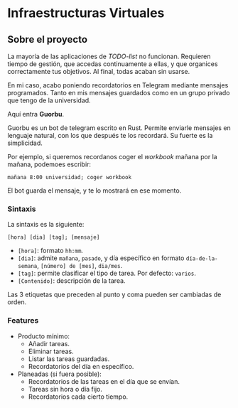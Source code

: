 # Infraestructuras Virtuales

## Sobre el proyecto

La mayoría de las aplicaciones de *TODO-list* no funcionan. Requieren tiempo de gestión, que accedas continuamente a ellas, y que organices correctamente tus objetivos. Al final, todas acaban sin usarse.

En mi caso, acabo poniendo recordatorios en Telegram mediante mensajes programados. Tanto en mis mensajes guardados como en un grupo privado que tengo de la universidad.

Aquí entra **Guorbu**.

Guorbu es un bot de telegram escrito en Rust. Permite enviarle mensajes en lenguaje natural, con los que después te los recordará. Su fuerte es la simplicidad.

Por ejemplo, si queremos recordanos coger el *workbook* mañana por la mañana, podemoes escribir:

```
mañana 8:00 universidad; coger workbook
```

El bot guarda el mensaje, y te lo mostrará en ese momento.

### Sintaxis

La sintaxis es la siguiente:

```
[hora] [dia] [tag]; [mensaje]
```

- `[hora]`: formato `hh:mm`.
- `[dia]`: admite `mañana`, `pasado`, y día específico en formato `día-de-la-semana`, `[número] de [mes]`, `dia/mes`.
- `[tag]`: permite clasificar el tipo de tarea. Por defecto: `varios`.
- `[Contenido]`: descripción de la tarea.

Las 3 etiquetas que preceden al punto y coma pueden ser cambiadas de orden.

### Features

- Producto mínimo:
  - Añadir tareas.
  - Eliminar tareas.
  - Listar las tareas guardadas.
  - Recordatorios del día en específico.
- Planeadas (si fuera posible):
  - Recordatorios de las tareas en el día que se envían.
  - Tareas sin hora o día fijo.
  - Recordatorios cada cierto tiempo.